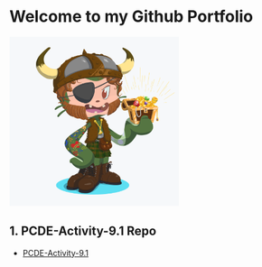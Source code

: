 # Welcome to my Github Portfolio
<img src="https://github.com/prembhardwaj/prembhardwaj.github.io/blob/main/octocat-19.png" height="300" width="300" />

## 1. PCDE-Activity-9.1 Repo
 * <a href = "https://github.com/prembhardwaj/PCDE-Activity-9.1"> PCDE-Activity-9.1 </a>

